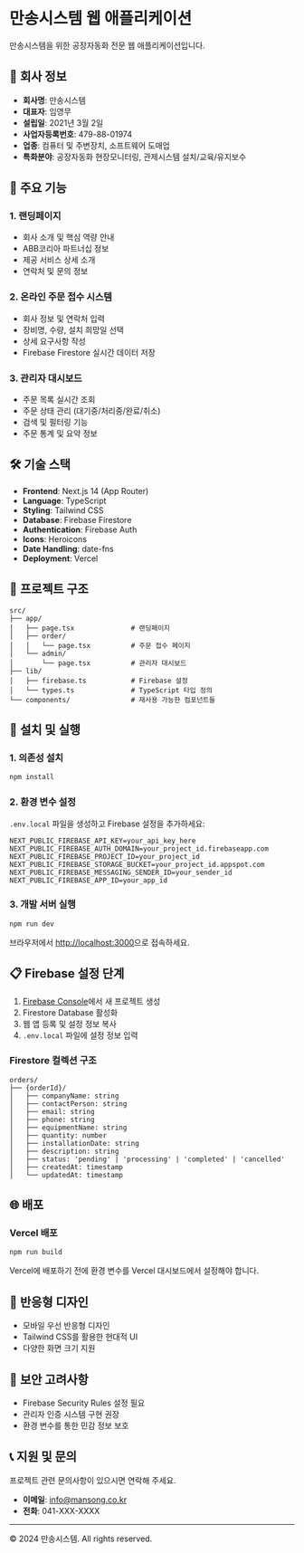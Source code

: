 # 만송시스템 웹 애플리케이션

만송시스템을 위한 공장자동화 전문 웹 애플리케이션입니다.

## 🏢 회사 정보

- **회사명**: 만송시스템
- **대표자**: 임영무
- **설립일**: 2021년 3월 2일
- **사업자등록번호**: 479-88-01974
- **업종**: 컴퓨터 및 주변장치, 소프트웨어 도매업
- **특화분야**: 공장자동화 현장모니터링, 관제시스템 설치/교육/유지보수

## 🚀 주요 기능

### 1. 랜딩페이지
- 회사 소개 및 핵심 역량 안내
- ABB코리아 파트너십 정보
- 제공 서비스 상세 소개
- 연락처 및 문의 정보

### 2. 온라인 주문 접수 시스템
- 회사 정보 및 연락처 입력
- 장비명, 수량, 설치 희망일 선택
- 상세 요구사항 작성
- Firebase Firestore 실시간 데이터 저장

### 3. 관리자 대시보드
- 주문 목록 실시간 조회
- 주문 상태 관리 (대기중/처리중/완료/취소)
- 검색 및 필터링 기능
- 주문 통계 및 요약 정보

## 🛠 기술 스택

- **Frontend**: Next.js 14 (App Router)
- **Language**: TypeScript
- **Styling**: Tailwind CSS
- **Database**: Firebase Firestore
- **Authentication**: Firebase Auth
- **Icons**: Heroicons
- **Date Handling**: date-fns
- **Deployment**: Vercel

## 📁 프로젝트 구조

```
src/
├── app/
│   ├── page.tsx              # 랜딩페이지
│   ├── order/
│   │   └── page.tsx          # 주문 접수 페이지
│   └── admin/
│       └── page.tsx          # 관리자 대시보드
├── lib/
│   ├── firebase.ts           # Firebase 설정
│   └── types.ts              # TypeScript 타입 정의
└── components/               # 재사용 가능한 컴포넌트들
```

## 🔧 설치 및 실행

### 1. 의존성 설치
```bash
npm install
```

### 2. 환경 변수 설정
`.env.local` 파일을 생성하고 Firebase 설정을 추가하세요:

```env
NEXT_PUBLIC_FIREBASE_API_KEY=your_api_key_here
NEXT_PUBLIC_FIREBASE_AUTH_DOMAIN=your_project_id.firebaseapp.com
NEXT_PUBLIC_FIREBASE_PROJECT_ID=your_project_id
NEXT_PUBLIC_FIREBASE_STORAGE_BUCKET=your_project_id.appspot.com
NEXT_PUBLIC_FIREBASE_MESSAGING_SENDER_ID=your_sender_id
NEXT_PUBLIC_FIREBASE_APP_ID=your_app_id
```

### 3. 개발 서버 실행
```bash
npm run dev
```

브라우저에서 [http://localhost:3000](http://localhost:3000)으로 접속하세요.

## 📋 Firebase 설정 단계

1. [Firebase Console](https://console.firebase.google.com/)에서 새 프로젝트 생성
2. Firestore Database 활성화
3. 웹 앱 등록 및 설정 정보 복사
4. `.env.local` 파일에 설정 정보 입력

### Firestore 컬렉션 구조

```
orders/
├── {orderId}/
│   ├── companyName: string
│   ├── contactPerson: string
│   ├── email: string
│   ├── phone: string
│   ├── equipmentName: string
│   ├── quantity: number
│   ├── installationDate: string
│   ├── description: string
│   ├── status: 'pending' | 'processing' | 'completed' | 'cancelled'
│   ├── createdAt: timestamp
│   └── updatedAt: timestamp
```

## 🌐 배포

### Vercel 배포
```bash
npm run build
```

Vercel에 배포하기 전에 환경 변수를 Vercel 대시보드에서 설정해야 합니다.

## 📱 반응형 디자인

- 모바일 우선 반응형 디자인
- Tailwind CSS를 활용한 현대적 UI
- 다양한 화면 크기 지원

## 🔐 보안 고려사항

- Firebase Security Rules 설정 필요
- 관리자 인증 시스템 구현 권장
- 환경 변수를 통한 민감 정보 보호

## 📞 지원 및 문의

프로젝트 관련 문의사항이 있으시면 연락해 주세요.

- **이메일**: info@mansong.co.kr
- **전화**: 041-XXX-XXXX

---

© 2024 만송시스템. All rights reserved.
